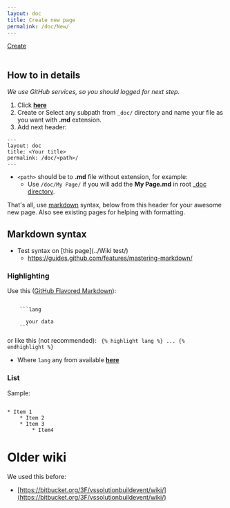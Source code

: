 ```yaml
---
layout: doc
title: Create new page
permalink: /doc/New/
---
```


<div style="text-align: left;">
<a style="width: 150px;" href="https://github.com/3F/web.vsSBE/new/gh-pages/_doc" class="btn btn-success" title="Create new wiki page">
<span class="glyphicon glyphicon-pencil" aria-hidden="true"></span> Create </a></div>
<br />

## How to in details

*We use GitHub services, so you should logged for next step.*

1. Click **[here](https://github.com/3F/web.vsSBE/new/gh-pages/_doc)**
1. Create or Select any subpath from `_doc/` directory and name your file as you want with **.md** extension.
1. Add next header:

```text 
---
layout: doc
title: <Your title>
permalink: /doc/<path>/
---
```

* `<path>` should be to **.md** file without extension, for example:
    * Use `/doc/My Page/` if you will add the **My Page.md** in root [_doc directory](https://github.com/3F/web.vsSBE/tree/gh-pages/_doc).

That's all, use [markdown](https://help.github.com/articles/markdown-basics/) syntax, below from this header for your awesome new page. Also see existing pages for helping with formatting.

## Markdown syntax

* Test syntax on [this page](../Wiki test/)
    * https://guides.github.com/features/mastering-markdown/

### Highlighting

Use this ([GitHub Flavored Markdown](https://help.github.com/articles/github-flavored-markdown)):

```text

    ```lang

      your data
    ```
```

or like this (not recommended):
<code>
&#123;% highlight lang %&#125;
    ...
&#123;% endhighlight %&#125;
</code>

* Where `lang` any from available **[here](http://pygments.org/languages/)**

### List

Sample:

```text

* Item 1
    * Item 2
    * Item 3
        * Item4
```

# Older wiki

We used this before:

* [https://bitbucket.org/3F/vssolutionbuildevent/wiki/](https://bitbucket.org/3F/vssolutionbuildevent/wiki/)